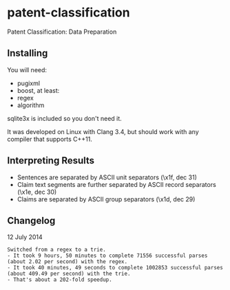 patent-classification
=====================

Patent Classification: Data Preparation


Installing
----------

You will need:
-  pugixml
-  boost, at least:
  -  regex
  -  algorithm

sqlite3x is included so you don't need it.

It was developed on Linux with Clang 3.4, but should work with any compiler
that supports C++11.


Interpreting Results
--------------------

- Sentences are separated by ASCII unit separators (\x1f, dec 31)
- Claim text segments are further separated by ASCII record separators (\x1e, dec 30)
- Claims are separated by ASCII group separators (\x1d, dec 29)


Changelog
---------
12 July 2014

    Switched from a regex to a trie.
    - It took 9 hours, 50 minutes to complete 71556 successful parses (about 2.02 per second) with the regex.
    - It took 40 minutes, 49 seconds to complete 1002853 successful parses (about 409.49 per second) with the trie.
    - That's about a 202-fold speedup.
